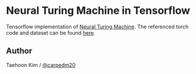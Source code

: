 Neural Turing Machine in Tensorflow
===================================

Tensorflow implementation of [Neural Turing Machine](http://arxiv.org/abs/1410.5401). The referenced torch code and dataset can be found [here](https://github.com/kaishengtai/torch-ntm).


Author
------

Taehoon Kim / [@carpedm20](http://carpedm20.github.io/)

